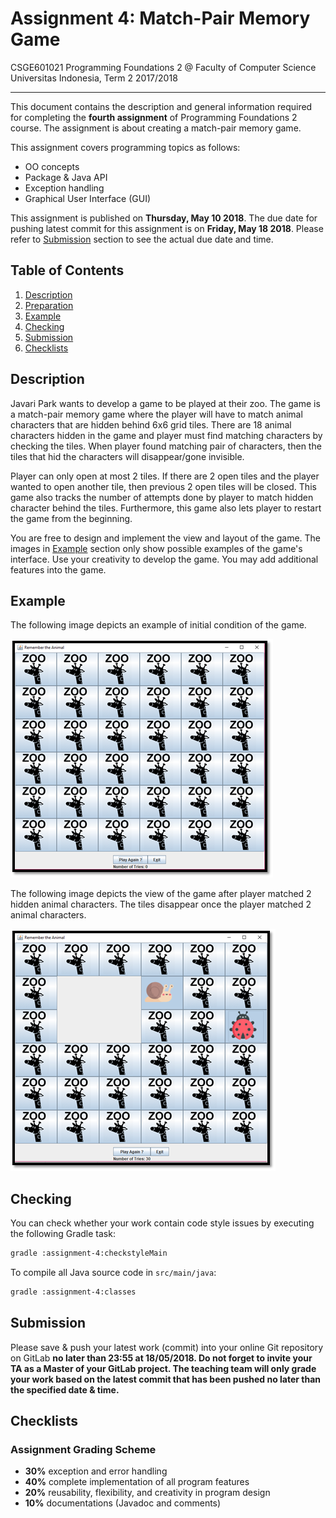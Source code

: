 # Assignment 4: Match-Pair Memory Game

CSGE601021 Programming Foundations 2 @ Faculty of Computer Science Universitas
Indonesia, Term 2 2017/2018

* * *

This document contains the description and general information required for
completing the **fourth assignment** of Programming Foundations 2 course. The
assignment is about creating a match-pair memory game.

This assignment covers programming topics as follows:

- OO concepts
- Package & Java API
- Exception handling
- Graphical User Interface (GUI)

This assignment is published on **Thursday, May 10 2018**. The due date for
pushing latest commit for this assignment is on **Friday, May 18 2018**.
Please refer to [Submission](#submission) section to see the actual due date
and time.

## Table of Contents

1. [Description](#description)
2. [Preparation](#preparation)
3. [Example](#inputoutput-examples)
4. [Checking](#checking)
5. [Submission](#submission)
6. [Checklists](#checklists)

## Description

Javari Park wants to develop a game to be played at their zoo. The game
is a match-pair memory game where the player will have to match animal
characters that are hidden behind 6x6 grid tiles. There are 18 animal
characters hidden in the game and player must find matching characters by
checking the tiles. When player found matching pair of characters, then
the tiles that hid the characters will disappear/gone invisible.

Player can only open at most 2 tiles. If there are 2 open tiles and the
player wanted to open another tile, then previous 2 open tiles will be
closed. This game also tracks the number of attempts done by player to
match hidden character behind the tiles. Furthermore, this game also
lets player to restart the game from the beginning.

You are free to design and implement the view and layout of the game.
The images in [Example](#example) section only show possible examples of
the game's interface. Use your creativity to develop the game. You may add
additional features into the game.

## Example

The following image depicts an example of initial condition of the game.

![Example 1](img/example_1.png)

The following image depicts the view of the game after player matched 2
hidden animal characters. The tiles disappear once the player matched 2
animal characters.

![Example 2](img/example_2.png)

## Checking

You can check whether your work contain code style issues by executing the
following Gradle task:

```bash
gradle :assignment-4:checkstyleMain
```

To compile all Java source code in `src/main/java`:

```bash
gradle :assignment-4:classes
```

## Submission

Please save & push your latest work (commit) into your online Git
repository on GitLab **no later than 23:55 at 18/05/2018. Do not
forget to invite your TA as a Master of your GitLab project. The
teaching team will only grade your work based on the latest commit
that has been pushed no later than the specified date & time.**

## Checklists

### Assignment Grading Scheme

- **30%** exception and error handling
- **40%** complete implementation of all program features
- **20%** reusability, flexibility, and creativity in program design
- **10%** documentations (Javadoc and comments)

[RootReadme]: ../README.md#initial-setup
